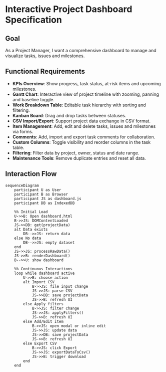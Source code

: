 # Interactive Project Dashboard Specification

## Goal
As a Project Manager, I want a comprehensive dashboard to manage and visualize tasks, issues and milestones.

## Functional Requirements
- **KPIs Overview**: Show progress, task status, at‑risk items and upcoming milestones.
- **Gantt Chart**: Interactive view of project timeline with zooming, panning and baseline toggle.
- **Work Breakdown Table**: Editable task hierarchy with sorting and filtering.
- **Kanban Board**: Drag and drop tasks between statuses.
- **CSV Import/Export**: Support project data exchange in CSV format.
- **Item Management**: Add, edit and delete tasks, issues and milestones via forms.
- **Comments**: Add, import and export task comments for collaboration.
- **Custom Columns**: Toggle visibility and reorder columns in the task table.
- **Filtering**: Filter data by project, owner, status and date range.
- **Maintenance Tools**: Remove duplicate entries and reset all data.

## Interaction Flow
```mermaid
sequenceDiagram
    participant U as User
    participant B as Browser
    participant JS as dashboard.js
    participant DB as IndexedDB

    %% Initial Load
    U->>B: Open dashboard.html
    B->>JS: DOMContentLoaded
    JS->>DB: get(projectData)
    alt Data exists
        DB-->>JS: return data
    else No data
        DB-->>JS: empty dataset
    end
    JS->>JS: processRawData()
    JS->>B: renderDashboard()
    B-->>U: show dashboard

    %% Continuous Interactions
    loop while dashboard active
        U->>B: choose action
        alt Import CSV
            B->>JS: file input change
            JS->>JS: parse CSV
            JS->>DB: save projectData
            JS->>B: refresh UI
        else Apply filters
            B->>JS: filter change
            JS->>JS: applyFilters()
            JS->>B: refresh UI
        else Add/Edit item
            B->>JS: open modal or inline edit
            JS->>JS: update data
            JS->>DB: save projectData
            JS->>B: refresh UI
        else Export CSV
            B->>JS: click Export
            JS->>JS: exportDataToCsv()
            JS->>B: trigger download
        end
    end
```
